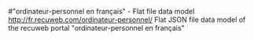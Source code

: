#"ordinateur-personnel en français" - Flat file data model
http://fr.recuweb.com/ordinateur-personnel/
Flat JSON file data model of the recuweb portal "ordinateur-personnel en français"
